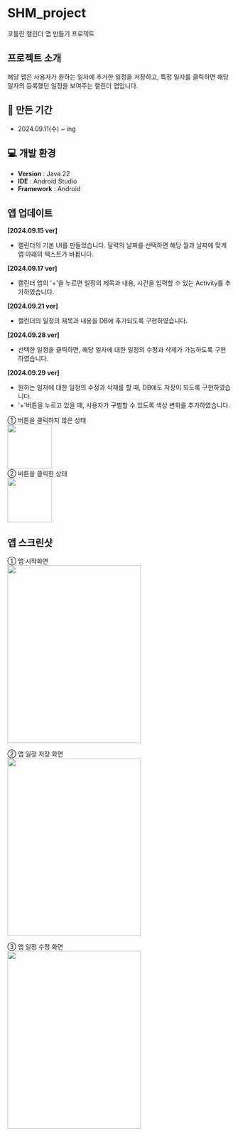 # SHM_project
코틀린 캘린더 앱 만들기 프로젝트

##  프로젝트 소개
해당 앱은 사용자가 원하는 일자에 추가한 일정을 저장하고, 특정 일자를 클릭하면 해당 일자의 등록했던 일정을 보여주는 캘린더 앱입니다.

## 📅 만든 기간
- 2024.09.11(수) ~ ing
  
## 💻 개발 환경
- **Version** : Java 22
- **IDE** : Android Studio
- **Framework** : Android

## 앱 업데이트
<b>[2024.09.15 ver]</b><br>
- 캘린더의 기본 UI를 만들었습니다. 달력의 날짜를 선택하면 해당 월과 날짜에 맞게 앱 아래의 텍스트가 바뀝니다.

<b>[2024.09.17 ver]</b><br>
- 캘린더 앱의 '+'을 누르면 일정의 제목과 내용, 시간을 입력할 수 있는 Activity를 추가하였습니다.

<b>[2024.09.21 ver]</b><br>
- 캘린더의 일정의 제목과 내용을 DB에 추가되도록 구현하였습니다.

<b>[2024.09.28 ver]</b><br>
- 선택한 일정을 클릭하면, 해당 일자에 대한 일정의 수정과 삭제가 가능하도록 구현하였습니다.

<b>[2024.09.29 ver]</b><br>
- 원하는 일자에 대한 일정의 수정과 삭제를 할 때, DB에도 저장이 되도록 구현하였습니다.<br>
- '+'버튼을 누르고 있을 때, 사용자가 구별할 수 있도록 색상 변화를 추가하였습니다.

① 버튼을 클릭하지 않은 상태<br>
<img src="https://github.com/user-attachments/assets/5e228765-1668-481e-9454-bbaf26595a78" width="100" height="100"/><br>
② 버튼을 클릭한 상태<br>
<img src="https://github.com/user-attachments/assets/e4caefbf-2586-4905-8579-8eb1cca891ef" width="100" height="100"/><br>

## 앱 스크린샷
① 앱 시작화면<br>
<img src=https://github.com/user-attachments/assets/3a6420f2-37e6-4d1b-b9b8-448fa7e4e775 width="300" height="400"/>

② 앱 일정 저장 화면<br>
<img src="https://github.com/user-attachments/assets/acfb8a3d-f8b3-4dd6-9c41-df6bb405b09f" width="300" height="400"/>

③ 앱 일정 수정 화면<br>
<img src="https://github.com/user-attachments/assets/5c0f08f9-ca76-4b09-9625-dc84c7fd51c1" width="300" height="400"/>
